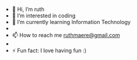 - 👋 Hi, I’m ruth
- 👀 I’m interested in coding
- 🌱 I’m currently learning Information Technology
-
- 📫 How to reach me ruthmaere@gmail.com
-
- ⚡ Fun fact: I love having fun :)

<!---
ruthmaere/ruthmaere is a ✨ special ✨ repository because its `README.md` (this file) appears on your GitHub profile.
You can click the Preview link to take a look at your changes.
--->
